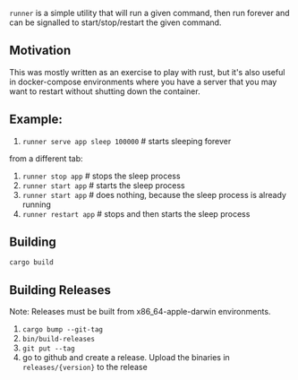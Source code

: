 `runner` is a simple utility that will run a given command, then run forever and can be signalled to start/stop/restart the given command.

## Motivation

This was mostly written as an exercise to play with rust, but it's also useful in docker-compose environments where you have a server that you may want to restart without shutting down the container.

## Example:

1. `runner serve app sleep 100000` # starts sleeping forever

from a different tab:
1.  `runner stop app` # stops the sleep process
1.  `runner start app` # starts the sleep process
1.  `runner start app` # does nothing, because the sleep process is already running
1.  `runner restart app` # stops and then starts the sleep process

## Building

`cargo build`

## Building Releases

Note: Releases must be built from x86_64-apple-darwin environments.

1. `cargo bump --git-tag`
1. `bin/build-releases`
1. `git put --tag`
1. go to github and create a release. Upload the binaries in `releases/{version}` to the release

